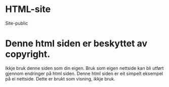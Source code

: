 # HTML-site
Site-public
# Denne html siden er beskyttet av copyright.
Ikkje bruk denne siden som din eigen.
Bruk som eigen nettside kan bli utført gjennom endringer på html siden.
Denne html siden er eit simpelt eksempel på ei nettside. Dette er brukt som visning, ikkje bruk.
